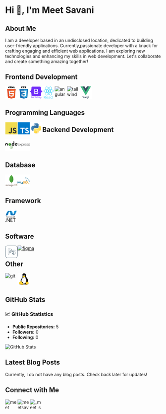 <h1>
	Hi 👋, I'm Meet Savani
</h1> 

## About Me

I am a developer based in an undisclosed location, dedicated to building user-friendly applications. Currently,passionate developer with a knack for crafting engaging and efficient web applications. I am exploring new technologies and enhancing my skills in web development. Let's collaborate and create something amazing together!<br>


## Frontend Development

<a href="https://www.w3.org/html/" target="_blank" rel="noreferrer">
	<img align="left" src="https://raw.githubusercontent.com/devicons/devicon/master/icons/html5/html5-original-wordmark.svg"
	alt="html5" width="40" height="40" />
</a>
<a href="https://www.w3schools.com/css/" target="_blank" rel="noreferrer">
	<img align="left" src="https://raw.githubusercontent.com/devicons/devicon/master/icons/css3/css3-original-wordmark.svg"
	alt="css3" width="40" height="40" />
</a>
<a href="https://getbootstrap.com" target="_blank" rel="noreferrer">
	<img align="left" src="https://raw.githubusercontent.com/devicons/devicon/master/icons/bootstrap/bootstrap-plain-wordmark.svg"
	alt="bootstrap" width="40" height="40" />
</a>
<a href="https://reactjs.org/" target="_blank" rel="noreferrer">
	<img align="left" src="https://raw.githubusercontent.com/devicons/devicon/master/icons/react/react-original-wordmark.svg"
	alt="react" width="40" height="40" />
</a>
<a href="https://angular.io" target="_blank" rel="noreferrer">
	<img align="left" src="https://angular.io/assets/images/logos/angular/angular.svg"
	alt="angular" width="40" height="40" />
</a>
<a href="https://tailwindcss.com/" target="_blank" rel="noreferrer">
	<img align="left" src="https://www.vectorlogo.zone/logos/tailwindcss/tailwindcss-icon.svg"
	alt="tailwind" width="40" height="40" />
</a>
<a href="https://vuejs.org/" target="_blank" rel="noreferrer">
	<img src="https://raw.githubusercontent.com/devicons/devicon/master/icons/vuejs/vuejs-original-wordmark.svg"
	alt="vuejs" width="40" height="40" />
</a>

## Programming Languages

<a href="https://developer.mozilla.org/en-US/docs/Web/JavaScript" target="_blank" rel="noreferrer">
	<img align="left" src="https://raw.githubusercontent.com/devicons/devicon/master/icons/javascript/javascript-original.svg"
	alt="javascript" width="40" height="40"/>
</a>
<a href="https://www.typescriptlang.org/" target="_blank" rel="noreferrer">
	<img align="left" src="https://raw.githubusercontent.com/devicons/devicon/master/icons/typescript/typescript-original.svg"
	alt="typescript" width="40" height="40"/>
</a>
<a href="https://www.python.org" target="_blank" rel="noreferrer"> 
	<img align="left" src="https://raw.githubusercontent.com/devicons/devicon/master/icons/python/python-original.svg" 
	alt="python" width="40" height="40"/> 
</a>

## Backend Development
<a href="https://nodejs.org" target="_blank" rel="noreferrer">
	<img align="left" src="https://raw.githubusercontent.com/devicons/devicon/master/icons/nodejs/nodejs-original-wordmark.svg"
	alt="nodejs" width="40" height="40" />
</a>
<a href="https://expressjs.com" target="_blank" rel="noreferrer">
	<img src="https://raw.githubusercontent.com/devicons/devicon/master/icons/express/express-original-wordmark.svg"
	alt="express" width="40" height="40" />
</a>

## Database
<a href="https://www.mongodb.com/" target="_blank" rel="noreferrer">
	<img align="left" src="https://raw.githubusercontent.com/devicons/devicon/master/icons/mongodb/mongodb-original-wordmark.svg"
	alt="mongodb" width="40" height="40" />
</a>
<a href="https://www.mysql.com/" target="_blank" rel="noreferrer">
	<img src="https://raw.githubusercontent.com/devicons/devicon/master/icons/mysql/mysql-original-wordmark.svg"
	alt="mysql" width="40" height="40" />
</a>

## Framework
<a href="https://dotnet.microsoft.com/" target="_blank" rel="noreferrer">
	<img src="https://raw.githubusercontent.com/devicons/devicon/master/icons/dot-net/dot-net-original-wordmark.svg"
	alt="dotnet" width="40" height="40" />
</a>

## Software
<a href="https://www.photoshop.com/en" target="_blank" rel="noreferrer">
	<img align="left" src="https://raw.githubusercontent.com/devicons/devicon/master/icons/photoshop/photoshop-line.svg"
	alt="photoshop" width="40" height="40" />
</a>
<a href="https://www.figma.com/" target="_blank" rel="noreferrer">
	<img src="https://www.vectorlogo.zone/logos/figma/figma-icon.svg" alt="figma"
	width="40" height="40" />
</a>

## Other
<a href="https://git-scm.com/" target="_blank" rel="noreferrer">
	<img align="left"src="https://www.vectorlogo.zone/logos/git-scm/git-scm-icon.svg"
	alt="git" width="40" height="40" />
</a>
<a href="https://www.linux.org/" target="_blank" rel="noreferrer">
	<img src="https://raw.githubusercontent.com/devicons/devicon/master/icons/linux/linux-original.svg"
	alt="linux" width="40" height="40" />
</a>



## GitHub Stats
### 📈 GitHub Statistics

- **Public Repositories:** 5
- **Followers:** 0
- **Following:** 0

![GitHub Stats](https://github-readme-stats.vercel.app/api?username=meetsavani07&show_icons=true&theme=radical)

## Latest Blog Posts

Currently, I do not have any blog posts. Check back later for updates!


## Connect with Me

<a href="https://linkedin.com/in/meet savani" target="_blank">
    	<img align="left" src="https://raw.githubusercontent.com/rahuldkjain/github-profile-readme-generator/master/src/images/icons/Social/linked-in-alt.svg"        
	alt="meet savani" height="30" width="40"/>
</a>
<a href="https://twitter.com/meetsavani07" target="_blank">
	<img align="left" src="https://raw.githubusercontent.com/rahuldkjain/github-profile-readme-generator/master/src/images/icons/Social/twitter.svg"
	alt="meetsavani07" height="30" width="40"/>
</a>
<a href="https://instagram.com/_meet_savani_" target="_blank">
	<img align="left" src="https://raw.githubusercontent.com/rahuldkjain/github-profile-readme-generator/master/src/images/icons/Social/instagram.svg"
	alt="_meet_savani_" height="30" width="40"/>
</a>


